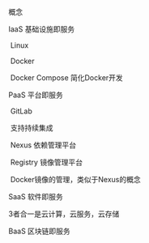 概念

IaaS 基础设施即服务

​	Linux

​	Docker

​	Docker Compose 简化Docker开发

PaaS 平台即服务

​	GitLab

​		支持持续集成

​	Nexus 依赖管理平台

​	Registry 镜像管理平台

​		Docker镜像的管理，类似于Nexus的概念

SaaS 软件即服务

3者合一是云计算，云服务，云存储

BaaS 区块链即服务



